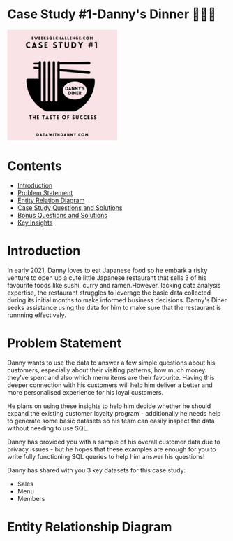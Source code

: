 # Case Study #1-Danny's Dinner 👨🏻‍🍳

<div align="left">
<img src="SQL_Challenge_pic_1.png" width="50%">
</div>

# Contents

* [Introduction](#Introduction)
* [Problem Statement](#Problem-Statement)
* [Entity Relation Diagram](URL)
* [Case Study Questions and Solutions](URL)
* [Bonus Questions and Solutions](URL)
* [Key Insights](URL)

# Introduction
In early 2021, Danny loves to eat Japanese food so he embark a risky venture to open up a cute little Japanese restaurant that sells 3 of his favourite foods like sushi, curry and ramen.However, lacking data analysis expertise, the restaurant struggles to leverage the basic data collected during its initial months to make informed business decisions. Danny's Diner seeks assistance using the data for him to make sure that the restaurant is runnning effectively.

# Problem Statement
Danny wants to use the data to answer a few simple questions about his customers, especially about their visiting patterns, how much money they’ve spent and also which menu items are their favourite. Having this deeper connection with his customers will help him deliver a better and more personalised experience for his loyal customers.

He plans on using these insights to help him decide whether he should expand the existing customer loyalty program - additionally he needs help to generate some basic datasets so his team can easily inspect the data without needing to use SQL.

Danny has provided you with a sample of his overall customer data due to privacy issues - but he hopes that these examples are enough for you to write fully functioning SQL queries to help him answer his questions!

Danny has shared with you 3 key datasets for this case study:
* Sales
* Menu
* Members

# Entity Relationship Diagram



